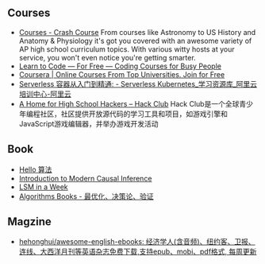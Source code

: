 ## Courses
- [Courses - Crash Course](https://thecrashcourse.com/courses/) From courses like Astronomy to US History and Anatomy & Physiology it's got you covered with an awesome variety of AP high school curriculum topics. With various witty hosts at your service, you won't even notice you're getting smarter.
- [Learn to Code — For Free — Coding Courses for Busy People](https://www.freecodecamp.org/learn/)
- [Coursera | Online Courses From Top Universities. Join for Free](https://www.coursera.org/)
- [Serverless 容器从入门到精通: - Serverless Kubernetes_学习资源库_阿里云培训中心-阿里云](https://edu.aliyun.com/course/314539)
- [A Home for High School Hackers – Hack Club](https://hackclub.com/) Hack Club是一个全球青少年编程社区，社区提供开放源代码的学习工具和项目，如游戏引擎和JavaScript游戏编辑器，并举办游戏开发活动

## Book
- [Hello 算法](https://www.hello-algo.com/chapter_paperbook/)
- [Introduction to Modern Causal Inference](https://alejandroschuler.github.io/mci/introduction-to-modern-causal-inference.html)
- [LSM in a Week](https://skyzh.github.io/mini-lsm/)
- [Algorithms Books - 最优化、决策论、验证](https://algorithmsbook.com/)

## Magzine
- [hehonghui/awesome-english-ebooks: 经济学人(含音频)、纽约客、卫报、连线、大西洋月刊等英语杂志免费下载,支持epub、mobi、pdf格式, 每周更新](https://github.com/hehonghui/awesome-english-ebooks/tree/master)
